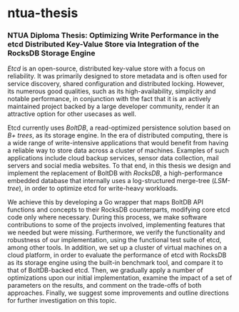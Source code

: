 # ntua-thesis
### NTUA Diploma Thesis: Optimizing Write Performance in the etcd Distributed Key-Value Store via Integration of the RocksDB Storage Engine


*Etcd* is an open-source, distributed key-value store with a focus on reliability. It was primarily designed to store metadata and is often used for service discovery, shared configuration and distributed locking. However, its numerous good qualities, such as its high-availability, simplicity and notable performance, in conjunction with the fact that it is an actively maintained project backed by a large developer community, render it an attractive option for other usecases as well. 

Etcd currently uses *BoltDB*, a read-optimized persistence solution based on *B+ trees*, as its storage engine. In the era of distributed computing, there is a wide range of write-intensive applications that would benefit from having a reliable way to store data across a cluster of machines. Examples of such applications include cloud backup services, sensor data collection, mail servers and social media websites. To that end, in this thesis we design and implement the replacement of BoltDB with *RocksDB*, a high-performance embedded database that internally uses a log-structured merge-tree (*LSM-tree*), in order to optimize etcd for write-heavy workloads. 

We achieve this by developing a Go wrapper that maps BoltDB API functions and concepts to their RocksDB counterparts, modifying core etcd code only where necessary. During this process, we make software contributions to some of the projects involved, implementing features that we needed but were missing. Furthermore, we verify the functionality and robustness of our implementation, using the functional test suite of etcd, among other tools. In addition, we set up a cluster of virtual machines on a cloud platform, in order to evaluate the performance of etcd with RocksDB as its storage engine using the built-in benchmark tool, and compare it to that of BoltDB-backed etcd. Then, we gradually apply a number of optimizations upon our initial implementation, examine the impact of a set of parameters on the results, and comment on the trade-offs of both approaches. Finally, we suggest some improvements and outline directions for further investigation on this topic.
